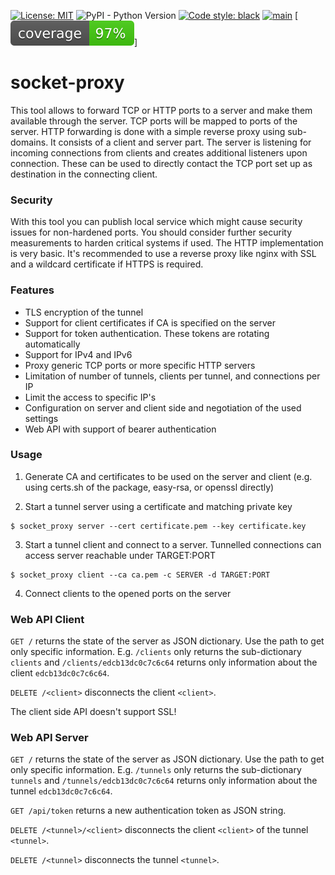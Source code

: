 [![License: MIT](https://img.shields.io/badge/License-MIT-yellow.svg)](https://opensource.org/licenses/MIT)
![PyPI - Python Version](https://img.shields.io/pypi/pyversions/socket-proxy)
[![Code style: black](https://img.shields.io/badge/code%20style-black-000000.svg)](https://github.com/psf/black)
[![main](https://github.com/fkantelberg/socket-proxy/actions/workflows/main.yaml/badge.svg)](https://github.com/fkantelberg/socket-proxy/actions/workflows/main.yaml)
[![Coverage](https://github.com/fkantelberg/socket-proxy/blob/master/coverage.svg)]

# socket-proxy

This tool allows to forward TCP or HTTP ports to a server and make them available through the server.
TCP ports will be mapped to ports of the server. HTTP forwarding is done with a simple reverse
proxy using sub-domains. It consists of a client and server part. The server is listening for
incoming connections from clients and creates additional listeners upon connection. These can be
used to directly contact the TCP port set up as destination in the connecting client.

### Security

With this tool you can publish local service which might cause security issues for non-hardened
ports. You should consider further security measurements to harden critical systems if used. The
HTTP implementation is very basic. It's recommended to use a reverse proxy
like nginx with SSL and a wildcard certificate if HTTPS is required.

### Features

- TLS encryption of the tunnel
- Support for client certificates if CA is specified on the server
- Support for token authentication. These tokens are rotating automatically
- Support for IPv4 and IPv6
- Proxy generic TCP ports or more specific HTTP servers
- Limitation of number of tunnels, clients per tunnel, and connections per IP
- Limit the access to specific IP's
- Configuration on server and client side and negotiation of the used settings
- Web API with support of bearer authentication

### Usage

1. Generate CA and certificates to be used on the server and client (e.g. using certs.sh of the package, easy-rsa, or openssl directly)

2. Start a tunnel server using a certificate and matching private key
```
$ socket_proxy server --cert certificate.pem --key certificate.key
```

3. Start a tunnel client and connect to a server. Tunnelled connections can access server reachable under TARGET:PORT
```
$ socket_proxy client --ca ca.pem -c SERVER -d TARGET:PORT
```

4. Connect clients to the opened ports on the server

### Web API Client

`GET /` returns the state of the server as JSON dictionary. Use the path to get only specific information.
E.g. `/clients` only returns the sub-dictionary `clients` and `/clients/edcb13dc0c7c6c64` returns only
information about the client `edcb13dc0c7c6c64`.

`DELETE /<client>` disconnects the client `<client>`.

The client side API doesn't support SSL!

### Web API Server

`GET /` returns the state of the server as JSON dictionary. Use the path to get only specific information.
E.g. `/tunnels` only returns the sub-dictionary `tunnels` and `/tunnels/edcb13dc0c7c6c64` returns only
information about the tunnel `edcb13dc0c7c6c64`.

`GET /api/token` returns a new authentication token as JSON string.

`DELETE /<tunnel>/<client>` disconnects the client `<client>` of the tunnel `<tunnel>`.

`DELETE /<tunnel>` disconnects the tunnel `<tunnel>`.
